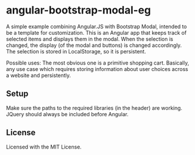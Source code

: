 # angular-bootstrap-modal-eg
A simple example combining Angular.JS with Bootstrap Modal, intended to be a template for customization. This is an Angular app that keeps track of selected items and displays them in the modal. When the selection is changed, the display (of the modal and buttons) is changed accordingly. The selection is stored in LocalStorage, so it is persistent.

Possible uses: The most obvious one is a primitive shopping cart. Basically, any use case which requires storing information about user choices across a website and persistently.

## Setup
Make sure the paths to the required libraries (in the header) are working. JQuery should always be included before Angular.

## License
Licensed with the MIT License.
